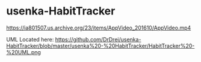 # usenka-HabitTracker

https://ia801507.us.archive.org/23/items/AppVideo_201610/AppVideo.mp4

UML Located here: https://github.com/DrDrei/usenka-HabitTracker/blob/master/usenka%20-%20HabitTracker/HabitTracker%20-%20UML.png
